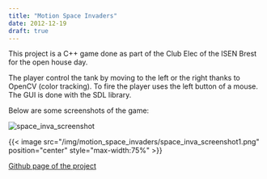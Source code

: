 ```yaml
---
title: "Motion Space Invaders"
date: 2012-12-19
draft: true
---
```



This project is a C++ game done as part of the Club Elec of the ISEN Brest for the open house day.

The player control the tank by moving to the left or the right thanks to OpenCV (color tracking).
To fire the player uses the left button of a mouse.
The GUI is done with the SDL library.

Below are some screenshots of the game:

![space_inva_screenshot](/img/motion_space_invaders/space_inva_screenshot2.png)

{{< image src="/img/motion_space_invaders/space_inva_screenshot1.png" position="center" style="max-width:75%" >}}

[Github page of the project](https://github.com/corentin-R/space-invaders)